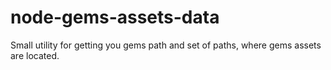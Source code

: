 node-gems-assets-data
=====================

Small utility for getting you gems path and set of paths, where gems assets are located.
